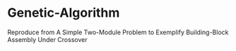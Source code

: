 # Genetic-Algorithm
Reproduce from A Simple Two-Module Problem to Exemplify Building-Block Assembly Under Crossover
